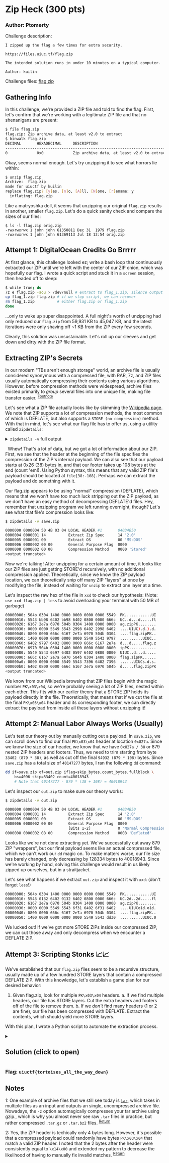 # Zip Heck (300 pts)
### Author: Ptomerty

Challenge description:
```
I zipped up the flag a few times for extra security.

https://files.uiuc.tf/flag.zip

The intended solution runs in under 10 minutes on a typical computer.

Author: kuilin
```
Challenge files: [flag.zip](flag.zip)

## Gathering Info
In this challenge, we're provided a ZIP file and told to find the flag. First, let's confirm that we're working with a legitimate ZIP file and that no shenanigans are present:
```bash
$ file flag.zip
flag.zip: Zip archive data, at least v2.0 to extract
$ binwalk flag.zip
DECIMAL       HEXADECIMAL     DESCRIPTION
--------------------------------------------------------------------------------
0             0x0             Zip archive data, at least v2.0 to extract, compressed size: 61368967, uncompressed size: 61350811, name: flag.zip
```
Okay, seems normal enough. Let's try unzipping it to see what horrors lie within:
```bash
$ unzip flag.zip
Archive:  flag.zip
made for uiuctf by kuilin
replace flag.zip? [y]es, [n]o, [A]ll, [N]one, [r]ename: y
  inflating: flag.zip
```
Like a matryoshka doll, it seems that unzipping our original `flag.zip` results in another, smaller `flag.zip`. Let's do a quick sanity check and compare the sizes of our files:
```
$ ls -l flag.zip orig.zip
-rwxrwxrwx 1 john john 61350811 Dec 31  1979 flag.zip
-rwxrwxrwx 1 john john 61369113 Jul 18 13:54 orig.zip
```
## Attempt 1: DigitalOcean Credits Go Brrrrr
At first glance, this challenge looked ez; write a bash loop that continuously extracted our ZIP until we're left with the center of our ZIP onion, which was hopefully our flag. I wrote a quick script and stuck it in a `screen` session, then headed off to sleep:
```bash
$ while true; do
7z e flag.zip -aou > /dev/null # extract to flag_1.zip, silence output
cp flag_1.zip flag.zip # if we stop script, we can recover
rm flag_1.zip          # either flag.zip or flag_1.zip
done
```
...only to wake up super disappointed. A full night's worth of unzipping had only reduced our `flag.zip` from 59,931 KB to 45,047 KB, and the latest iterations were only shaving off ~1 KB from the ZIP every few seconds.

Clearly, this solution was unsustainable. Let's roll up our sleeves and get down and dirty with the ZIP file format.

## Extracting ZIP's Secrets

In our modern "TBs aren't enough storage" world, an archive file is usually considered synonymous with a compressed file, with RAR, 7z, and ZIP files usually automatically compressing their contents using various algorithms. However, before compression methods were widespread, archive files existed primarily to *group* several files into one unique file, making file transfer easier. <sup>[Footnote](#fn1)</sup><a name="fn1r"></a>

Let's see what a ZIP file actually looks like by skimming the [Wikipedia page](https://en.wikipedia.org/wiki/Zip_(file_format)#Compression_methods). We note that ZIP supports a lot of compression methods, the most common of which is DEFLATE, but also supports a `STORE (no compression)` method. With that in mind, let's see what our flag file has to offer us, using a utility called `zipdetails`:

<details>
<summary><code>zipdetails -v</code> full output </summary>

```bash
$ zipdetails -v flag.zip

0000000 0000004 50 4B 03 04 LOCAL HEADER #1       04034B50
0000004 0000001 14          Extract Zip Spec      14 '2.0'
0000005 0000001 00          Extract OS            00 'MS-DOS'
0000006 0000002 00 00       General Purpose Flag  0000
                            [Bits 1-2]            0 'Normal Compression'
0000008 0000002 08 00       Compression Method    0008 'Deflated'
000000A 0000004 00 00 00 00 Last Mod Time         00000000 'Fri Nov 30 00:00:00 1979'
000000E 0000004 55 49 55 43 CRC                   43554955
0000012 0000004 87 6A A8 03 Compressed Length     03A86A87
0000016 0000004 9B 23 A8 03 Uncompressed Length   03A8239B
000001A 0000002 08 00       Filename Length       0008
000001C 0000002 00 00       Extra Length          0000
000001E 0000008 66 6C 61 67 Filename              'flag.zip'
                2E 7A 69 70
0000026 3A86A87 ...         PAYLOAD

3A86AAD 0000004 50 4B 01 02 CENTRAL HEADER #1     02014B50
3A86AB1 0000001 14          Created Zip Spec      14 '2.0'
3A86AB2 0000001 00          Created OS            00 'MS-DOS'
3A86AB3 0000001 14          Extract Zip Spec      14 '2.0'
3A86AB4 0000001 00          Extract OS            00 'MS-DOS'
3A86AB5 0000002 00 00       General Purpose Flag  0000
                            [Bits 1-2]            0 'Normal Compression'
3A86AB7 0000002 08 00       Compression Method    0008 'Deflated'
3A86AB9 0000004 00 00 00 00 Last Mod Time         00000000 'Fri Nov 30 00:00:00 1979'
3A86ABD 0000004 55 49 55 43 CRC                   43554955
3A86AC1 0000004 87 6A A8 03 Compressed Length     03A86A87
3A86AC5 0000004 9B 23 A8 03 Uncompressed Length   03A8239B
3A86AC9 0000002 08 00       Filename Length       0008
3A86ACB 0000002 00 00       Extra Length          0000
3A86ACD 0000002 00 00       Comment Length        0000
3A86ACF 0000002 00 00       Disk Start            0000
3A86AD1 0000002 00 00       Int File Attributes   0000
                            [Bit 0]               0 'Binary Data'
3A86AD3 0000004 00 00 00 00 Ext File Attributes   00000000
3A86AD7 0000004 00 00 00 00 Local Header Offset   00000000
3A86ADB 0000008 66 6C 61 67 Filename              'flag.zip'
                2E 7A 69 70

3A86AE3 0000004 50 4B 05 06 END CENTRAL HEADER    06054B50
3A86AE7 0000002 00 00       Number of this disk   0000
3A86AE9 0000002 00 00       Central Dir Disk no   0000
3A86AEB 0000002 01 00       Entries in this disk  0001
3A86AED 0000002 01 00       Total Entries         0001
3A86AEF 0000004 36 00 00 00 Size of Central Dir   00000036
3A86AF3 0000004 AD 6A A8 03 Offset to Central Dir 03A86AAD
3A86AF7 0000002 20 00       Comment Length        0020
3A86AF9 0000020 6D 61 64 65 Comment               'made for uiuctf by kuilin       '
                20 66 6F 72
                20 75 69 75
                63 74 66 20
                62 79 20 6B
                75 69 6C 69
                6E 00 00 00
                00 00 00 00
Done
```
</details>

&nbsp;
Whew! That's a lot of data, but we got a lot of information about our ZIP. First, we see that the header at the beginning of the file specifies the compression of the ZIP's internal payload. We can also see that our payload starts at 0x26 (38) bytes in, and that our footer takes up 108 bytes at the end (count 'em!). Using Python syntax, this means that any valid ZIP file's payload should be located at `file[38:-108]`. Perhaps we can extract the payload and do something with it.

Our flag.zip appears to be using "normal" compression (DEFLATE), which means that we won't have too much luck stripping out the ZIP payload, as we don't have an easy method of decompressing DEFLATE'd files. Hey, remember that unzipping program we left running overnight, though? Let's see what that file's compression looks like:


```bash
$ zipdetails -v save.zip

0000000 0000004 50 4B 03 04 LOCAL HEADER #1       04034B50
0000004 0000001 14          Extract Zip Spec      14 '2.0'
0000005 0000001 00          Extract OS            00 'MS-DOS'
0000006 0000002 00 00       General Purpose Flag  0000
0000008 0000002 00 00       Compression Method    0000 'Stored'
<output truncated>
```
Now we're talking! After unzipping for a certain amount of time, it looks like our ZIP files are just getting STORE'd recursively, with no additional compression applied. Theoretically, since we know the ZIP payload location, we can theoretically snip off many ZIP "layers" at once by modifying the file, instead of waiting for `unzip` to extract one layer at a time.

Let's inspect the raw hex of the file in `xxd` to check our hypothesis: (Note: `use xxd flag.zip | less` to avoid overloading your terminal with 50 MB of garbage)
```bash
00000000: 504b 0304 1400 0000 0000 0000 0000 5549  PK............UI
00000010: 5543 bb98 6402 bb98 6402 0800 0000 666c  UC..d...d.....fl
00000020: 6167 2e7a 6970 504b 0304 1400 0000 0000  ag.zipPK........
00000030: 0000 0000 5549 5543 2998 6402 2998 6402  ....UIUC).d.).d.
00000040: 0800 0000 666c 6167 2e7a 6970 504b 0304  ....flag.zipPK..
00000050: 1400 0000 0000 0000 0000 5549 5543 9797  ..........UIUC..
00000060: 6402 9797 6402 0800 0000 666c 6167 2e7a  d...d.....flag.z
00000070: 6970 504b 0304 1400 0000 0000 0000 0000  ipPK............
00000080: 5549 5543 0597 6402 0597 6402 0800 0000  UIUC..d...d.....
00000090: 666c 6167 2e7a 6970 504b 0304 1400 0000  flag.zipPK......
000000a0: 0000 0000 0000 5549 5543 7396 6402 7396  ......UIUCs.d.s.
000000b0: 6402 0800 0000 666c 6167 2e7a 6970 504b  d.....flag.zipPK
<output truncated>
```

We know from our Wikipedia browsing that ZIP files begin with the magic number `PK\x03\x04`, so we're probably seeing a lot of ZIP files, nested within each other. This fits with our earlier theory that a STORE ZIP holds its payload directly in the file. Theoretically, that means that if we cut the file at the final `PK\x03\x04` header and its corresponding footer, we can directly extract the payload from inside all these layers without unzipping it!

## Attempt 2: Manual Labor Always Works (Usually)

Let's test our theory out by manually cutting out a payload. In `save.zip`, we can scroll down to find our final `PK\x03\x04` header at location `0x827a`. Since we know the size of our header, we know that we have `0x827a / 38` or 879 nested ZIP headers and footers. Thus, we need to trim starting from byte `33402 (879 * 38)`, as well as cut off the final `94932 (879 * 108)` bytes. Since `save.zip` has a total size of `40147277` bytes, I ran the following `dd` command:
```bash
dd if=save.zip of=out.zip iflag=skip_bytes,count_bytes,fullblock \
    bs=4096 skip=33402 count=40018943
    # Note that 40147277 - 879 * (38 + 108) = 40018943
```
Let's inspect our `out.zip` to make sure our theory works:
```bash
$ zipdetails -v out.zip

0000000 0000004 50 4B 03 04 LOCAL HEADER #1       04034B50
0000004 0000001 14          Extract Zip Spec      14 '2.0'
0000005 0000001 00          Extract OS            00 'MS-DOS'
0000006 0000002 00 00       General Purpose Flag  0000
                            [Bits 1-2]            0 'Normal Compression'
0000008 0000002 08 00       Compression Method    0008 'Deflated'
```

Looks like we're not done extracting yet. We've successfully cut away 879 ZIP "wrappers", but our final payload seems like an actual compressed file, which we can't work our `dd` magic on. To make matters worse, our file size has barely changed, only decreasing by 128334 bytes to 40018943. Since we're working by hand, solving this challenge would result in us likely zipped up ourselves, but in a straitjacket.

Let's see what happens if we extract `out.zip` and inspect it with `xxd`: (don't forget `less`!)
```bash
00000000: 504b 0304 1400 0000 0000 0000 0000 5549  PK............UI
00000010: 5543 0132 6402 0132 6402 0800 0000 666c  UC.2d..2d.....fl
00000020: 6167 2e7a 6970 504b 0304 1400 0000 0000  ag.zipPK........
00000030: 0000 0000 5549 5543 6f31 6402 6f31 6402  ....UIUCo1d.o1d.
00000040: 0800 0000 666c 6167 2e7a 6970 504b 0304  ....flag.zipPK..
00000050: 1400 0000 0000 0000 0000 5549 5543 dd30  ..........UIUC.0
```

We lucked out! If we've got more STORE ZIPs inside our compressed ZIP, we can cut those away and only decompress when we encounter a DEFLATE ZIP.

## Attempt 3: Scripting Stonks 📈📈

We've established that our `flag.zip` files seem to be a recursive structure, usually made up of a few hundred STORE layers that contain a compressed DEFLATE ZIP. With this knowledge, let's establish a game plan for our desired behavior:

1. Given flag.zip, look for multiple `PK\x03\x04` headers.
    a. If we find multiple headers, our file has STORE layers. Cut the extra headers and footers off of the file to remove them.
    b. If we *don't* find many headers (1 or 2 are fine), our file has been compressed with DEFLATE. Extract the contents, which should yield more STORE layers.

With this plan, I wrote a Python script to automate the extraction process.
<details>
<summary><h2>Solution (click to open)</h2></summary>

This Python3 program opens an input file `flag.zip` then executes the plan we described above. First, we use regex on the bytes of the file to find all matches of `PK\x03\x04\x14\x00`, which should match our ZIP headers. <sup>[Footnote](#fn2)</sup><a name="fn2r"></a>

We take the number of matches we have and calculate where the final STORE header and footer is located, then slice it out of our bytearray. (Don't forget to subtract by 1, as Python is zero-indexed!) We should be left with a DEFLATE ZIP file in memory, which we can convert to a `ZipFile` object and decompress. Rinse and repeat as needed.

Every 250 iterations, we also save our current ZIP file to our filesystem, ensuring that if our process breaks we haven't lost all of the work we've already put in. If we encounter a file that can no longer be unzipped, this should be our flag!

My final output:
```bash
$ time python3 zipheck.py
Saving intermediary output...
Saving intermediary output...
Saving intermediary output...
Saving intermediary output...
Saving intermediary output...
Saving intermediary output...
Saving intermediary output...
Saving intermediary output...
Saving intermediary output...
Saving intermediary output...
Saving intermediary output...
b'uiuctf{tortoises_all_the_way_down}'

real    2m30.507s
user    2m13.005s
sys     0m16.040s
```

[The final script!](script.py)

</details>

### Flag: `uiuctf{tortoises_all_the_way_down}`

## Notes

<a name="fn1">1</a>: One example of archive files that we still see today is [`tar`](https://en.wikipedia.org/wiki/Tar_(computing)), which takes in multiple files as an input and outputs an single, uncompressed archive file. Nowadays, the `-z` option automagically compresses your tar archive using gzip., which is why you almost never see raw `.tar` files in practice, but rather compressed `.tar.gz` or `.tar.bz2` files. <sup>[Return](#fn1r)</sup>

<a name="fn2">2</a>: Yes, the ZIP header is techically only 4 bytes long. However, it's possible that a compressed payload could randomly have bytes `PK\x03\x04` that match a valid ZIP header.  I noted that the 2 bytes after the header were consistently equal to `\x14\x00` and extended my pattern to decrease the likelihood of having to manually fix invalid matches. <sup>[Return](#fn2r)</sup>